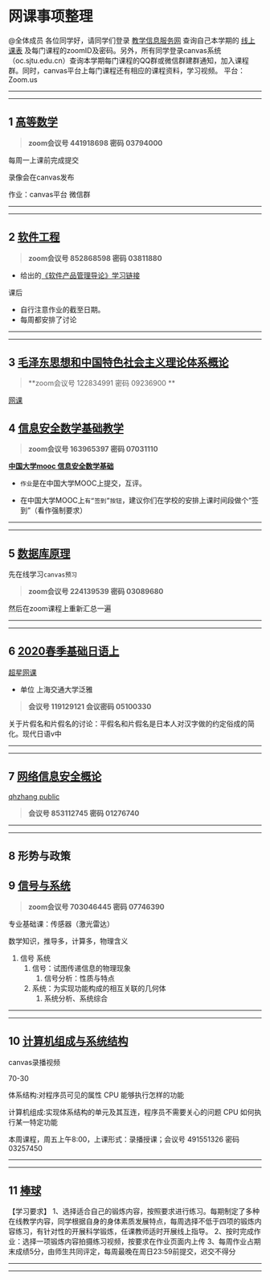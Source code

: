 # 网课事项整理

@全体成员 各位同学好，请同学们登录
[教学信息服务网](http://kbcx.sjtu.edu.cn)
查询自己本学期的
[线上课表](http://kbcx.sjtu.edu.cn/kbcx/xskbcx_cxXskbcxIndex.html?gnmkdm=N2151&layout=default&su=518021910331)
及每门课程的zoomID及密码。另外，所有同学登录canvas系统（oc.sjtu.edu.cn）查询本学期每门课程的QQ群或微信群建群通知，加入课程群。同时，canvas平台上每门课程还有相应的课程资料，学习视频。
平台：Zoom.us

---

---

## 1 [高等数学](https://oc.sjtu.edu.cn/courses/18276)

> **zoom会议号 441918698 密码 03794000**

每周一上课前完成提交

录像会在canvas发布

作业：canvas平台 微信群

---

---

## 2 [软件工程](https://oc.sjtu.edu.cn/courses/17210)

> **zoom会议号 852868598 密码 03811880**

- 给出的[《软件产品管理导论》学习链接](https://www.coursera.org/learn/introduction-to-software-product-management?specialization=product-management)

课后

- 自行注意作业的截至日期。
- 每周都安排了讨论

---

---

## 3 [毛泽东思想和中国特色社会主义理论体系概论](https://oc.sjtu.edu.cn/courses/18232)

> **zoom会议号 122834991 密码 09236900
> **

[网课](https://www.icourse163.org/course/SJTU-1207122810)

## 4 [信息安全数学基础教学](https://oc.sjtu.edu.cn/courses/17217)

> **zoom会议号 163965397 密码 07031110**

[**中国大学mooc 信息安全数学基础**](https://www.icourse163.org/learn/SJTU-1003379015?tid=1450226487#/learn/content)

- `作业`是在中国大学MOOC上提交，互评。

- 在中国大学MOOC上`有“签到”按钮`，建议你们在学校的安排上课时间段做个“签到”（看作强制要求）

---

---

## 5 [数据库原理](https://oc.sjtu.edu.cn/courses/17227)

先在线学习`canvas预习`

> **zoom会议号 224139539 密码 03089680**

然后在zoom课程上重新汇总一遍

---

---

## 6 [2020春季基础日语上](https://oc.sjtu.edu.cn/courses/18188)

[超星网课](http://i.mooc.chaoxing.com/settings/info?t=1582429668732)

- 单位 上海交通大学泛雅

> **会议号 119129121 会议密码 05100330**

关于片假名和片假名的讨论：平假名和片假名是日本人对汉字做的约定俗成的简化。现代日语v中

---

---

## 7 [网络信息安全概论](https://oc.sjtu.edu.cn/courses/17208)

[qhzhang public](ftp://public.sjtu.edu.cn)

> **会议号 853112745 密码 01276740**

---

---

## 8 形势与政策

## 9 [信号与系统](https://oc.sjtu.edu.cn/courses/18616)

> **zoom会议号 703046445 密码 07746390**

专业基础课：传感器（激光雷达）

数学知识，推导多，计算多，物理含义

1. 信号 系统
   1. 信号：试图传递信息的物理现象
      1. 信号分析：性质与特点
   2. 系统：为实现功能构成的相互关联的几何体
      1. 系统分析、系统综合

---

---

## 10 [计算机组成与系统结构](https://oc.sjtu.edu.cn/courses/17207)

canvas录播视频

70-30

体系结构:对程序员可见的属性
   CPU 能够执行怎样的功能

计算机组成:实现体系结构的单元及其互连，程序员不需要关心的问题
   CPU 如何执行某一特定功能

本周课程，周五上午8:00，上课形式：录播授课；会议号 491551326 密码 03257450

---

---

## 11 [棒球](https://oc.sjtu.edu.cn/courses/19682)

【学习要求】
1、选择适合自己的锻炼内容，按照要求进行练习。每期制定了多种在线教学内容，同学根据自身的身体素质发展特点，每周选择不低于四项的锻炼内容练习，有针对性的开展科学锻炼，任课教师适时开展线上指导。
2、按时完成作业：选择一项锻炼内容拍摄练习视频，按要求在作业页面内上传
3、每周作业占期末成绩5分，由师生共同评定，每周最晚在周日23:59前提交，迟交不得分

---

---
